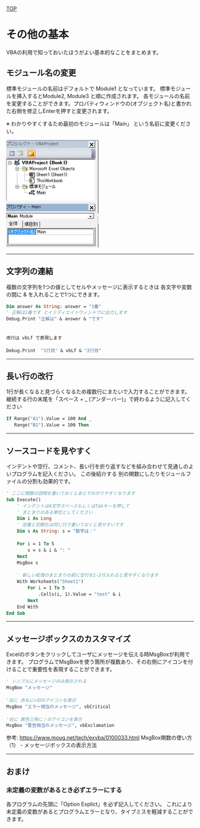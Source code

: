 [TOP](.)

# その他の基本

VBAの利用で知っておいたほうがよい基本的なことをまとめます。

## モジュール名の変更
標準モジュールの名前はデフォルトで Module1 となっています。 標準モジュールを挿入するとModule2, Module3 と順に作成されます。
各モジュールの名前を変更することができます。プロパティウィンドウの(オブジェクト名)と書かれた右側を修正しEnterを押すと変更されます。

※ わかりやすくするため最初のモジュールは「Main」 という名前に変更ください。

![モジュール名](images/basic_ModuleName.png)

---------------------------------

## 文字列の連結
複数の文字列を1つの値としてセルやメッセージに表示するときは 各文字や変数 の間に & を入れることで1つにできます。

```vb
Dim answer As String: answer = "1番"
' 正解は1番です とイミディエイトウィンドウに出力します
Debug.Print "正解は" & answer & "です"   


改行は vbLf で表現します

Debug.Print  "1行目" & vbLf & "2行目"
```

---------------------------------

## 長い行の改行
1行が長くなると見づらくなるため複数行にまたいで入力することができます。
継続する行の末尾を「スペース + _ (アンダーバー)」で終わるように記入してください

```vb
If Range("A1").Value = 100 And _
   Range("B1").Value = 100 Then 
```

---------------------------------

## ソースコードを見やすく
インデントや空行、コメント、長い行を折り返すなどを組み合わせて見通しのよいプログラムを記入ください。
この後紹介する 別の関数にしたりモジュールファイルの分割も効果的です。

```vb
' ここに関数の説明を書いておくとあとでわかりやすくなります
Sub Execute()
    ' インデントは4文字スペースもしくはTabキーを押して
    ' まとまりのある単位としてください
    Dim i As Long    
    ' 定義と初期化は同じ行で書いておくと見やすいです
    Dim s As String: s = "数字は："  

    For i = 1 To 5
        s = s & i & ": "
    Next
    MsgBox s

    ' 新しい処理のまとまりの前に空行を1-2行入れると見やすくなります
    With Worksheets("Sheet1")
        For i = 1 To 5    
            .Cells(i, 1).Value = "test" & i
        Next    
	End With
End Sub
```

---------------------------------

## メッセージボックスのカスタマイズ
Excelのボタンをクリックしてユーザにメッセージを伝える時MsgBoxが利用できます。
プログラムでMsgBoxを使う箇所が複数あり、その右側にアイコンを付けることで重要性を表現することができます。

```vb
' シンプルにメッセージのみ表示される
MsgBox "メッセージ"    

'右に 赤丸に×印のアイコンを表示
MsgBox "エラー相当のメッセージ", vbCritical  

'右に 黄色三角に！のアイコンを表示
MsgBox "警告相当のメッセージ", vbExclamation 
```

参考: https://www.moug.net/tech/exvba/0100033.html   MsgBox関数の使い方（1） - メッセージボックスの表示方法

---------------------------------

## おまけ

### 未定義の変数があるとき必ずエラーにする
各プログラムの先頭に「Option Explict」を必ず記入してください。
これにより未定義の変数があるとプログラムエラーとなり、タイプミスを軽減することができます。

